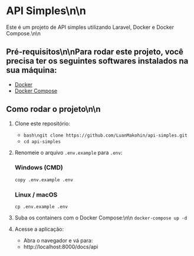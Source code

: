 # API Simples\n\n
Este é um projeto de API simples utilizando Laravel, Docker e Docker Compose.\n\n
## Pré-requisitos\n\nPara rodar este projeto, você precisa ter os seguintes softwares instalados na sua máquina:
 - [Docker](https://www.docker.com/)
 - [Docker Compose](https://docs.docker.com/compose/)
## Como rodar o projeto\n\n
 1. Clone este repositório:
     - ```bash\ngit clone https://github.com/LuanMakohin/api-simples.git```
     - ```cd api-simples```
 2. Renomeie o arquivo `.env.example` para `.env`:
     ### Windows (CMD)
    ```copy .env.example .env```
    ### Linux / macOS
    ```cp .env.example .env```

3. Suba os containers com o Docker Compose:\n\n
    ```docker-compose up -d```
 4. Acesse a aplicação:
    - Abra o navegador e vá para:
    - http://localhost:8000/docs/api
